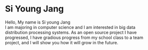 Si Young Jang 
====== 
 
Hello, My name is Si young Jang  
I am majoring in computer science and I am  interested in big data distribution processing systems. 
As an open source project I have progressed,  I have gradious progress from my school class to a team project,
and I will show you how it will grow  in the future.
